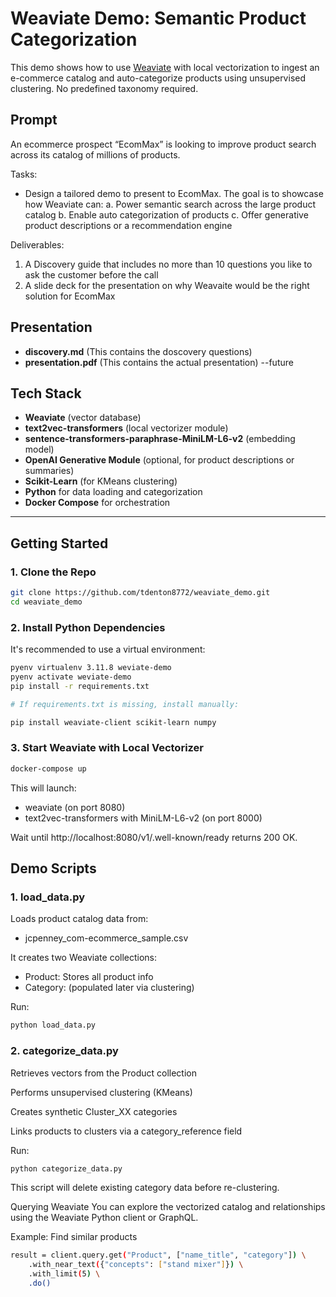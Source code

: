 # Weaviate Demo: Semantic Product Categorization

This demo shows how to use [Weaviate](https://weaviate.io/) with local vectorization to ingest an e-commerce catalog and auto-categorize products using unsupervised clustering. No predefined taxonomy required.

## Prompt

An ecommerce prospect “EcomMaxˮ is looking to improve product search across its catalog of millions of products.

Tasks:
- Design a tailored demo to present to EcomMax. The goal is to showcase how Weaviate can:
    a. Power semantic search across the large product catalog
    b. Enable auto categorization of products
    c. Offer generative product descriptions or a recommendation engine

Deliverables:
1. A Discovery guide that includes no more than 10 questions you like to ask the customer before the call
2. A slide deck for the presentation on why Weavaite would be the right solution for EcomMax

## Presentation
- **discovery.md** (This contains the doscovery questions)
- **presentation.pdf** (This contains the actual presentation) --future

## Tech Stack

- **Weaviate** (vector database)
- **text2vec-transformers** (local vectorizer module)
- **sentence-transformers-paraphrase-MiniLM-L6-v2** (embedding model)
- **OpenAI Generative Module** (optional, for product descriptions or summaries)
- **Scikit-Learn** (for KMeans clustering)
- **Python** for data loading and categorization
- **Docker Compose** for orchestration

---

## Getting Started

### 1. Clone the Repo

```bash
git clone https://github.com/tdenton8772/weaviate_demo.git
cd weaviate_demo
```

### 2. Install Python Dependencies
It's recommended to use a virtual environment:

```bash
pyenv virtualenv 3.11.8 weviate-demo
pyenv activate weviate-demo
pip install -r requirements.txt

# If requirements.txt is missing, install manually:

pip install weaviate-client scikit-learn numpy
```

### 3. Start Weaviate with Local Vectorizer
```bash
docker-compose up
```

This will launch:

- weaviate (on port 8080)
- text2vec-transformers with MiniLM-L6-v2 (on port 8000)

Wait until http://localhost:8080/v1/.well-known/ready returns 200 OK.

## Demo Scripts
### 1. load_data.py
Loads product catalog data from:

- jcpenney_com-ecommerce_sample.csv

It creates two Weaviate collections:

- Product: Stores all product info
- Category: (populated later via clustering)

Run:

```bash
python load_data.py
```

### 2. categorize_data.py
Retrieves vectors from the Product collection

Performs unsupervised clustering (KMeans)

Creates synthetic Cluster_XX categories

Links products to clusters via a category_reference field

Run:

```bash
python categorize_data.py
```

This script will delete existing category data before re-clustering.

Querying Weaviate
You can explore the vectorized catalog and relationships using the Weaviate Python client or GraphQL.

Example: Find similar products
```bash
result = client.query.get("Product", ["name_title", "category"]) \
    .with_near_text({"concepts": ["stand mixer"]}) \
    .with_limit(5) \
    .do()
```
